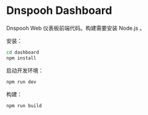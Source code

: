 # Dnspooh Dashboard

Dnspooh Web 仪表板前端代码。构建需要安装 Node.js 。


安装：

```bash
cd dashboard
npm install
```

启动开发环境：

```bash
npm run dev
```

构建：

```bash
npm run build
```



